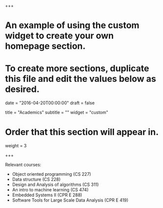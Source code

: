 +++
# An example of using the custom widget to create your own homepage section.
# To create more sections, duplicate this file and edit the values below as desired.

date = "2016-04-20T00:00:00"
draft = false

title = "Academics"
subtitle = ""
widget = "custom"

# Order that this section will appear in.
weight = 3

+++

Relevant courses: 

- Object oriented programming (CS 227) 
- Data structure (CS 228)
- Design and Analysis of algorithms (CS 311)
- An intro to machine learning (CS 474)
- Embedded Systems II (CPR E 288)
- Software Tools for Large Scale Data Analysis (CPR E 419)
